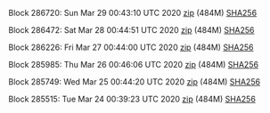 Block 286720: Sun Mar 29 00:43:10 UTC 2020 [zip](https://dash-bootstrap.ams3.digitaloceanspaces.com/testnet/2020-03-29/bootstrap.dat.zip) (484M) [SHA256](https://dash-bootstrap.ams3.digitaloceanspaces.com/testnet/2020-03-29/sha256.txt)

Block 286472: Sat Mar 28 00:44:51 UTC 2020 [zip](https://dash-bootstrap.ams3.digitaloceanspaces.com/testnet/2020-03-28/bootstrap.dat.zip) (484M) [SHA256](https://dash-bootstrap.ams3.digitaloceanspaces.com/testnet/2020-03-28/sha256.txt)

Block 286226: Fri Mar 27 00:44:00 UTC 2020 [zip](https://dash-bootstrap.ams3.digitaloceanspaces.com/testnet/2020-03-27/bootstrap.dat.zip) (484M) [SHA256](https://dash-bootstrap.ams3.digitaloceanspaces.com/testnet/2020-03-27/sha256.txt)

Block 285985: Thu Mar 26 00:46:06 UTC 2020 [zip](https://dash-bootstrap.ams3.digitaloceanspaces.com/testnet/2020-03-26/bootstrap.dat.zip) (484M) [SHA256](https://dash-bootstrap.ams3.digitaloceanspaces.com/testnet/2020-03-26/sha256.txt)

Block 285749: Wed Mar 25 00:44:20 UTC 2020 [zip](https://dash-bootstrap.ams3.digitaloceanspaces.com/testnet/2020-03-25/bootstrap.dat.zip) (484M) [SHA256](https://dash-bootstrap.ams3.digitaloceanspaces.com/testnet/2020-03-25/sha256.txt)

Block 285515: Tue Mar 24 00:39:23 UTC 2020 [zip](https://dash-bootstrap.ams3.digitaloceanspaces.com/testnet/2020-03-24/bootstrap.dat.zip) (484M) [SHA256](https://dash-bootstrap.ams3.digitaloceanspaces.com/testnet/2020-03-24/sha256.txt)
